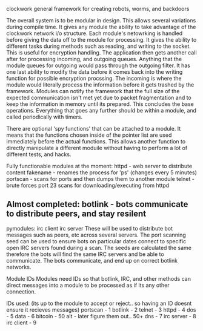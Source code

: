 clockwork
general framework for creating robots, worms, and backdoors

The overall system is to be modular in design.  This allows several variations during compile time.  It gives any module the ability to
take advantage of the clockwork network i/o structure.  Each module's netowrking is handled before giving the data off to the module for
processing.  It gives the ability to different tasks during methods such as reading, and writing to the socket.  This is useful for
encryption handling.  The application then gets another call after for processing incoming, and outgoing queues.  Anything that the module
queues for outgoing would pass through the outgoing filter.   It has one last ability to modify the data before it comes back into the
writing function for possible encryption procssing.  The incoming is where the module would literally process the information before
it gets trashed by the framework.  Modules can notify the framework that the full size of the expected communication isn't met yet
due to packet fragmentation and to keep the information in memory until its prepared.  This concludes the base operations.  Everything
that goes any further should be within a module, and called periodically with timers.  

There are optional 'spy functions' that can be attached to a module.  It means that the functions chosen inside of the pointer list are
used immediately before the actual functions.  This allows another function to directly manipulate a different moduile without having
to perform a lot of different tests, and hacks.

Fully functionable modules at the moment:
httpd - web server to distribute content
fakename - renames the process for 'ps' (changes every 5 minutes)
portscan - scans for ports and then dumps them to another module
telnet - brute forces port 23 scans for downloading/executing from httpd

Almost completed:
botlink - bots communicate to distribute peers, and stay resilent
-
pymodules:
  irc client
  irc server
  These will be used to distribute bot messages such as peers, etc across several servers.  The port scanning
  seed can be used to ensure bots on particular dates connect to specific open IRC servers found during a scan.
  The seeds are calculated the same therefore the bots will find the same IRC servers and be able to communicate.
  The bots communicate, and end up on correct botlink networks.
   
   
   
Module IDs
Modules need IDs so that botlink, IRC, and other methods can direct messages into a module to be processed as if its
any other connection.


IDs used: (its up to the module to accept or reject.. so having an ID doesnt ensure it recieves messages)
portscan - 1
botlink - 2
telnet - 3
httpd - 4
dos - 5
data - 6
bitcoin - 50
  alt   - later figure them out.. 50+
dns - 7
irc server - 8
irc client - 9
